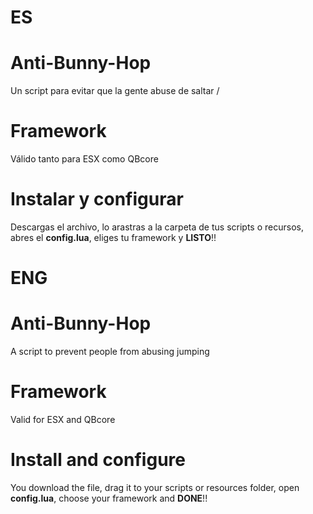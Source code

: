 # **ES**
#  **Anti-Bunny-Hop**
Un script para evitar que la gente abuse de saltar / 

# **Framework**
Válido tanto para ESX como QBcore

# **Instalar y configurar**
Descargas el archivo, lo arastras a la carpeta de tus scripts o recursos, abres el **config.lua**, eliges tu framework y **LISTO**!!


# **ENG**
#  **Anti-Bunny-Hop**
A script to prevent people from abusing jumping

# **Framework**
Valid for ESX and QBcore

# **Install and configure**
You download the file, drag it to your scripts or resources folder, open **config.lua**, choose your framework and **DONE**!!
